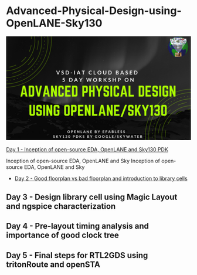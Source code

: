 # Advanced-Physical-Design-using-OpenLANE-Sky130

![](Images_Day_1/Advanced-Physical-Design-using-OpenLANE_Sky130_1.png)



[Day 1 - Inception of open-source EDA, OpenLANE and Sky130 PDK](#heading)

 Inception of open-source EDA, OpenLANE and Sky  Inception of open-source EDA, OpenLANE and Sky
 * [Day 2 - Good floorplan vs bad floorplan and introduction to library cells](#sub-heading)
## Day 3 - Design library cell using Magic Layout and ngspice characterization
## Day 4 - Pre-layout timing analysis and importance of good clock tree
## Day 5 - Final steps for RTL2GDS using tritonRoute and openSTA

